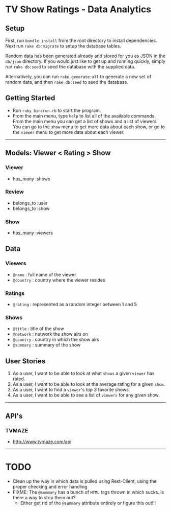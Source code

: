 # TV Show Ratings - Data Analytics
## Setup
First, run `bundle install` from the root directory to install dependencies. Next run `rake db:migrate` to setup the database tables.

Random data has been generated already and stored for you as JSON in the `db/json` directory. If you would just like to get up and running quickly, simply run `rake db:seed` to seed the database with the supplied data.

Alternatively, you can run `rake generate:all` to generate a new set of random data, and then `rake db:seed` to seed the database.
## Getting Started
* Run `ruby bin/run.rb` to start the program.
* From the main menu, type `help` to list all of the available commands. From the main menu you can get a list of shows and a list of viewers. You can go to the `show` menu to get more data about each show, or go to the `viewer` menu to get more data about each viewer.
---
## Models: Viewer < Rating > Show
### Viewer
* has_many :shows
### Review
* belongs_to :user
* belongs_to :show
### Show
* has_many :viewers
## Data
### Viewers
* `@name` : full name of the viewer
* `@country` : country where the viewer resides
### Ratings
* `@rating` : represented as a random integer between 1 and 5
### Shows
* `@title` : title of the show
* `@network` : network the show airs on
* `@country` : country in which the show airs
* `@summary` : summary of the show
## User Stories
1. As a user, I want to be able to look at what `shows` a given `viewer` has rated.
2. As a user, I want to be able to look at the average rating for a given `show`.
3. As a user, I want to find a `viewer`'s *top 3* favorite shows.
3. As a user, I want to be able to see a list of `viewers` for any given show.
---
## API's
### TVMAZE
* http://www.tvmaze.com/api
---
# TODO
* Clean up the way in which data is pulled using Rest-Client, using the proper checking and error handling
* FIXME: The `@summary` has a bunch of `HTML` tags thrown in which sucks. Is there a way to strip them out?
  *  Either get rid of the `@summary` attribute entirely or figure this out!!!

